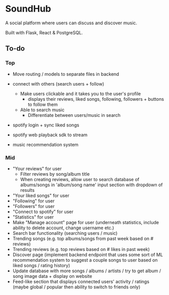 # SoundHub
A social platform where users can discuss and discover music.

Built with Flask, React &amp; PostgreSQL.

## To-do
### Top
- Move routing / models to separate files in backend

- connect with others (search users + follow)
    - Make users clickable and it takes you to the user's profile
        - displays their reviews, liked songs, following, followers + buttons to follow them
    - Able to search music
        - Differentiate between users/music in search
- spotify login + sync liked songs
- spotify web playback sdk to stream
- music recommendation system

### Mid


- "Your reviews" for user
    - Filter reviews by song/album title
    - When creating reviews, allow user to search database of albums/songs in 'album/song name' input section with dropdown of results
- "Your liked songs" for user
- "Following" for user
- "Followers" for user
- "Connect to spotify" for user
- "Statistics" for user
- Make "Manage account" page for user (underneath statistics, include ability to delete account, change username etc.)
- Search bar functionality (searching users / music)
- Trending songs (e.g. top albums/songs from past week based on # reviews)
- Trending reviews (e.g. top reviews based on # likes in past week)
- Discover page (implement backend endpoint that uses some sort of ML recommendation system to suggest a couple songs to user based on liked songs / rating history)
- Update database with more songs / albums / artists / try to get album / song image data + display on website
- Feed-like section that displays connected users' activity / ratings (maybe global / popular then ability to switch to friends only)